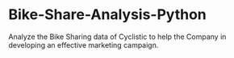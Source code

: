 # Bike-Share-Analysis-Python
Analyze the Bike Sharing data of Cyclistic to help the Company in developing an effective marketing campaign.
